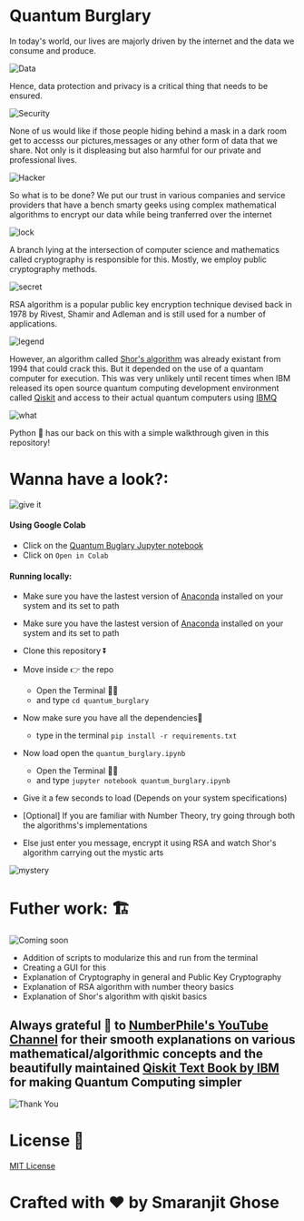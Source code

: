 # Quantum Burglary

In today's world, our lives are majorly driven by the internet and the data we consume and produce.

![Data](https://media.giphy.com/media/4FQMuOKR6zQRO/giphy.gif)

Hence, data protection and privacy is a critical thing that needs to be ensured.

![Security](https://media.giphy.com/media/81xwEHX23zhvy/giphy.gif)

None of us would like if those people hiding behind a mask in a dark room get to accesss our pictures,messages or any other form of data that we share. Not only is it displeasing but also harmful for our private and professional lives.

![Hacker](https://media.giphy.com/media/115BJle6N2Av0A/giphy.gif)

So what is to be done? We put our trust in various companies and service providers that have a bench smarty geeks using complex mathematical algorithms to encrypt our data while being tranferred over the internet

![lock](https://media.giphy.com/media/g9FBfdFszxcGY/giphy.gif)

A branch lying at the intersection of computer science and mathematics called cryptography is responsible for this. Mostly, we employ public cryptography methods.

![secret](https://media.giphy.com/media/wDGCA2dv9VJxC/giphy.gif)

RSA algorithm is a popular public key encryption technique devised back in 1978 by Rivest, Shamir and Adleman and is still used for a number of applications.

![legend](https://media.giphy.com/media/LqfTaNPDBs8GiKy2am/giphy.gif)

However, an algorithm called [Shor's algorithm](https://en.wikipedia.org/wiki/Shor%27s_algorithm) was already existant from 1994 that could crack this. But it depended on the use of a quantam computer for execution. This was very unlikely until recent times when IBM released its open source quantum computing development environment called [Qiskit](https://qiskit.org/) and access to their actual quantum computers using [IBMQ](https://www.ibm.com/quantum-computing/learn/what-is-ibm-q/)

![what](https://media.giphy.com/media/91fEJqgdsnu4E/giphy.gif)

Python 🐍 has our back on this with a simple walkthrough given in this repository!

# Wanna have a look?:

![give it](https://media.giphy.com/media/KamhkkcTtvOJ0FCjnB/giphy.gif)


#### Using Google Colab
- Click on the [Quantum Buglary Jupyter notebook](https://github.com/smaranjitghose/quantum_burglary/blob/master/quantum_burglary.ipynb)
- Click on ```Open in Colab```

#### Running locally:

- Make sure you have the lastest version of [Anaconda](https://www.anaconda.com/distribution/) installed on your system and its set to path

- Make sure you have the lastest version of [Anaconda](https://www.anaconda.com/distribution/) installed on your system and its set to path

- Clone this repository ⏬
- Move inside 👉 the repo 
    - Open the Terminal 👩‍💻
    - and type ```cd quantum_burglary```
- Now make sure you have all the dependencies🧱 
  - type in the terminal
      ```pip install -r requirements.txt```
- Now load open the  ```quantum_burglary.ipynb```
    - Open the Terminal 👩‍💻
    - and type ```jupyter notebook quantum_burglary.ipynb```
- Give it a few seconds to load (Depends on your system specifications)

- [Optional] If you are familiar with Number Theory, try going through both the algorithms's implementations
- Else just enter you message, encrypt it using RSA and watch Shor's algorithm carrying out the mystic arts 

![mystery](https://media.giphy.com/media/fvwUrBaKytLtfiMeSK/giphy.gif)

# Futher work: 🏗

![Coming soon](https://media.giphy.com/media/kyLptBNdyMHftuqoNy/giphy.gif)

- Addition of scripts to modularize this and run from the terminal
- Creating a GUI for this
- Explanation of Cryptography in general and Public Key Cryptography
- Explanation of RSA algorithm with number theory basics
- Explanation of Shor's algorithm with qiskit basics



## Always grateful 🙏 to [NumberPhile's YouTube Channel](https://www.youtube.com/user/numberphile) for their smooth explanations on various mathematical/algorithmic concepts and the beautifully maintained [Qiskit Text Book by IBM](https://qiskit.org/textbook/preface.html) for making Quantum Computing simpler

![Thank You](https://media.giphy.com/media/AeWoyE3ZT90YM/giphy.gif)

# License 📜

[MIT License](https://github.com/smaranjitghose/quantum_burglary/blob/master/LICENSE)

# **Crafted with ❤ by Smaranjit Ghose**

